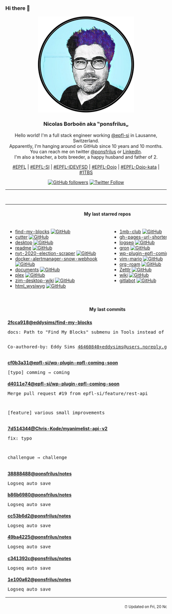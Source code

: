 ### Hi there 👋

<p align="center">
  <!-- use https://avatars3.githubusercontent.com/u/176002?v=4 for your default github picture -->
  <img src="https://raw.githubusercontent.com/ponsfrilus/ponsfrilus/master/img/ponsfrilus.png" title="Nicolas Borboën aka ‟ponsfrilus„" alt="Nicolas Borboën aka ‟ponsfrilus„" />
  <h3 align="center">
    Nicolas Borboën aka ‟ponsfrilus„
  </h3>
  <p align="center">
    Hello world! I'm a full stack engineer working <a href="https://github.com/epfl-si">@epfl-si</a> in Lausanne, Switzerland.
    <br />Apparently, I'm hanging around on GitHub since 10 years and 10 months.
    <br />You can reach me on twitter <a href="https://twitter.com/ponsfrilus">@ponsfrilus</a> or <a href="http://linkedin.com/in/nicolasborboen">LinkedIn</a>.
    <br />I'm also a teacher, a bots breeder, a happy husband and father of 2.
  </p>
  <p align="center">
    <a href="https://www.epfl.ch">#EPFL</a> | 
    <a href="https://github.com/epfl-si/">#EPFL-SI</a> | 
    <a href="https://github.com/epfl-idevfsd">#EPFL-IDEVFSD</a> | 
    <a href="https://github.com/topics/epfl-dojo">#EPFL-Dojo</a> | 
    <a href="https://github.com/topics/epfl-dojo-kata">#EPFL-Dojo-kata</a> | 
    <a href="https://en.wikipedia.org/wiki/Indentation_style#Variant:_1TBS_(OTBS)">#1TBS</a>
  </p>
  <p align="center">
    <a href="https://github.com/ponsfrilus"><img alt="GitHub followers" src="https://img.shields.io/github/followers/ponsfrilus?label=Follow%20me%20on%20github&style=social"></a>
    <a href="https://twitter.com/ponsfrilus"><img alt="Twitter Follow" src="https://img.shields.io/twitter/follow/ponsfrilus?label=follow%20me%20on%20twitter&style=social"></a>
  </p>
  </p><hr><table align="center">
<tr>
<td colspan="2" align="center"><h4>My last starred repos</h4></td>
</tr>
<tr>
<td valign="top">
<ul>
<li>
<a href="https://github.com/eddysims/find-my-blocks" title="A tool to help you find what Gutenbergs blocks you have used on your website and where they are located." target="_blank">find-my-blocks</a>&nbsp;<a href="https://github.com/eddysims/find-my-blocks" title="A tool to help you find what Gutenbergs blocks you have used on your website and where they are located." target="_blank"><img src="https://img.shields.io/github/stars/eddysims/find-my-blocks?style=social" alt="GitHub"></a>
</li>
<li>
<a href="https://github.com/radareorg/cutter" title="Free and Open Source Reverse Engineering Platform powered by radare2" target="_blank">cutter</a>&nbsp;<a href="https://github.com/radareorg/cutter" title="Free and Open Source Reverse Engineering Platform powered by radare2" target="_blank"><img src="https://img.shields.io/github/stars/radareorg/cutter?style=social" alt="GitHub"></a>
</li>
<li>
<a href="https://github.com/desktop/desktop" title="Simple collaboration from your desktop" target="_blank">desktop</a>&nbsp;<a href="https://github.com/desktop/desktop" title="Simple collaboration from your desktop" target="_blank"><img src="https://img.shields.io/github/stars/desktop/desktop?style=social" alt="GitHub"></a>
</li>
<li>
<a href="https://github.com/notifyme-app/readme" title="Overview of NotifyMe: A decentralised check-in system for meetings and events" target="_blank">readme</a>&nbsp;<a href="https://github.com/notifyme-app/readme" title="Overview of NotifyMe: A decentralised check-in system for meetings and events" target="_blank"><img src="https://img.shields.io/github/stars/notifyme-app/readme?style=social" alt="GitHub"></a>
</li>
<li>
<a href="https://github.com/alex/nyt-2020-election-scraper" title="null" target="_blank">nyt-2020-election-scraper</a>&nbsp;<a href="https://github.com/alex/nyt-2020-election-scraper" title="null" target="_blank"><img src="https://img.shields.io/github/stars/alex/nyt-2020-election-scraper?style=social" alt="GitHub"></a>
</li>
<li>
<a href="https://github.com/camptocamp/docker-alertmanager-snow-webhook" title="null" target="_blank">docker-alertmanager-snow-webhook</a>&nbsp;<a href="https://github.com/camptocamp/docker-alertmanager-snow-webhook" title="null" target="_blank"><img src="https://img.shields.io/github/stars/camptocamp/docker-alertmanager-snow-webhook?style=social" alt="GitHub"></a>
</li>
<li>
<a href="https://github.com/CrowdNotifier/documents" title="null" target="_blank">documents</a>&nbsp;<a href="https://github.com/CrowdNotifier/documents" title="null" target="_blank"><img src="https://img.shields.io/github/stars/CrowdNotifier/documents?style=social" alt="GitHub"></a>
</li>
<li>
<a href="https://github.com/IBM/plex" title="The package of IBM’s typeface, IBM Plex." target="_blank">plex</a>&nbsp;<a href="https://github.com/IBM/plex" title="The package of IBM’s typeface, IBM Plex." target="_blank"><img src="https://img.shields.io/github/stars/IBM/plex?style=social" alt="GitHub"></a>
</li>
<li>
<a href="https://github.com/zim-desktop-wiki/zim-desktop-wiki" title="Main repository of the zim desktop wiki project" target="_blank">zim-desktop-wiki</a>&nbsp;<a href="https://github.com/zim-desktop-wiki/zim-desktop-wiki" title="Main repository of the zim desktop wiki project" target="_blank"><img src="https://img.shields.io/github/stars/zim-desktop-wiki/zim-desktop-wiki?style=social" alt="GitHub"></a>
</li>
<li>
<a href="https://github.com/secretGeek/html_wysiwyg" title="A truly naked, brutalist html quine" target="_blank">html_wysiwyg</a>&nbsp;<a href="https://github.com/secretGeek/html_wysiwyg" title="A truly naked, brutalist html quine" target="_blank"><img src="https://img.shields.io/github/stars/secretGeek/html_wysiwyg?style=social" alt="GitHub"></a>
</li>
</ul>
<img width="450" height="1" /></td>
<td valign="top">
<ul>
<li>
<a href="https://github.com/bradleytaunt/1mb-club" title="An exclusive members-only club for web pages weighing less than 1 megabyte" target="_blank">1mb-club</a>&nbsp;<a href="https://github.com/bradleytaunt/1mb-club" title="An exclusive members-only club for web pages weighing less than 1 megabyte" target="_blank"><img src="https://img.shields.io/github/stars/bradleytaunt/1mb-club?style=social" alt="GitHub"></a>
</li>
<li>
<a href="https://github.com/nelsontky/gh-pages-url-shortener" title="Minimal URL shortener that can be entirely hosted on GitHub pages." target="_blank">gh-pages-url-shortener</a>&nbsp;<a href="https://github.com/nelsontky/gh-pages-url-shortener" title="Minimal URL shortener that can be entirely hosted on GitHub pages." target="_blank"><img src="https://img.shields.io/github/stars/nelsontky/gh-pages-url-shortener?style=social" alt="GitHub"></a>
</li>
<li>
<a href="https://github.com/logseq/logseq" title="A privacy-first, open-source platform for knowledge sharing and management. " target="_blank">logseq</a>&nbsp;<a href="https://github.com/logseq/logseq" title="A privacy-first, open-source platform for knowledge sharing and management. " target="_blank"><img src="https://img.shields.io/github/stars/logseq/logseq?style=social" alt="GitHub"></a>
</li>
<li>
<a href="https://github.com/tomnomnom/gron" title="Make JSON greppable!" target="_blank">gron</a>&nbsp;<a href="https://github.com/tomnomnom/gron" title="Make JSON greppable!" target="_blank"><img src="https://img.shields.io/github/stars/tomnomnom/gron?style=social" alt="GitHub"></a>
</li>
<li>
<a href="https://github.com/epfl-si/wp-plugin-epfl-coming-soon" title="Basic WordPress plugin that allows to display a coming soon / maintenance page. Rest API status + wp cli maintenance-mode." target="_blank">wp-plugin-epfl-coming-soon</a>&nbsp;<a href="https://github.com/epfl-si/wp-plugin-epfl-coming-soon" title="Basic WordPress plugin that allows to display a coming soon / maintenance page. Rest API status + wp cli maintenance-mode." target="_blank"><img src="https://img.shields.io/github/stars/epfl-si/wp-plugin-epfl-coming-soon?style=social" alt="GitHub"></a>
</li>
<li>
<a href="https://github.com/rbtnn/vim-mario" title="Mario on Vim" target="_blank">vim-mario</a>&nbsp;<a href="https://github.com/rbtnn/vim-mario" title="Mario on Vim" target="_blank"><img src="https://img.shields.io/github/stars/rbtnn/vim-mario?style=social" alt="GitHub"></a>
</li>
<li>
<a href="https://github.com/org-roam/org-roam" title="Rudimentary Roam replica with Org-mode" target="_blank">org-roam</a>&nbsp;<a href="https://github.com/org-roam/org-roam" title="Rudimentary Roam replica with Org-mode" target="_blank"><img src="https://img.shields.io/github/stars/org-roam/org-roam?style=social" alt="GitHub"></a>
</li>
<li>
<a href="https://github.com/Zettlr/Zettlr" title="A Markdown Editor for the 21st century." target="_blank">Zettlr</a>&nbsp;<a href="https://github.com/Zettlr/Zettlr" title="A Markdown Editor for the 21st century." target="_blank"><img src="https://img.shields.io/github/stars/Zettlr/Zettlr?style=social" alt="GitHub"></a>
</li>
<li>
<a href="https://github.com/Requarks/wiki" title="Wiki.js | A modern, lightweight and powerful wiki app built on Node.js" target="_blank">wiki</a>&nbsp;<a href="https://github.com/Requarks/wiki" title="Wiki.js | A modern, lightweight and powerful wiki app built on Node.js" target="_blank"><img src="https://img.shields.io/github/stars/Requarks/wiki?style=social" alt="GitHub"></a>
</li>
<li>
<a href="https://github.com/SaphireVert/gitlabot" title="A gitlab update bot" target="_blank">gitlabot</a>&nbsp;<a href="https://github.com/SaphireVert/gitlabot" title="A gitlab update bot" target="_blank"><img src="https://img.shields.io/github/stars/SaphireVert/gitlabot?style=social" alt="GitHub"></a>
</li>
</ul>
<img width="450" height="1" /></td>
</tr>
<tr>
<td colspan="2" align="center"><h4>My last commits</h4></td>
</tr>
<tr>
        <td colspan="2">
          <div><strong><a href="https://api.github.com/repos/eddysims/find-my-blocks/commits/2fcca918a39239d54125d4a7d40447626d6b5a41" title="2020-11-19T20:59:32.000+01:00" target="_blank">2fcca918</a><a href="https://github.com/eddysims">@eddysims</a><a href="https://github.com/eddysims/find-my-blocks" title="A tool to help you find what Gutenbergs blocks you have used on your website and where they are located.">/find-my-blocks</a></strong></div>
          <pre>docs: Path to "Find My Blocks" submenu in Tools instead of Settiings (#60)

Co-authored-by: Eddy Sims <46460840+eddysims@users.noreply.github.com></pre>
        </td>
        </tr><tr>
        <td colspan="2">
          <div><strong><a href="https://api.github.com/repos/epfl-si/wp-plugin-epfl-coming-soon/commits/cf0b3a316b58a514c69b9456258928e3d2779365" title="2020-11-18T15:22:38.000+01:00" target="_blank">cf0b3a31</a><a href="https://github.com/epfl-si">@epfl-si</a><a href="https://github.com/epfl-si/wp-plugin-epfl-coming-soon" title="Basic WordPress plugin that allows to display a coming soon / maintenance page. Rest API status + wp cli maintenance-mode.">/wp-plugin-epfl-coming-soon</a></strong></div>
          <pre>[typo] comming → coming</pre>
        </td>
        </tr><tr>
        <td colspan="2">
          <div><strong><a href="https://api.github.com/repos/epfl-si/wp-plugin-epfl-coming-soon/commits/d4011e74bb547e8dce2484ebb33915317a162278" title="2020-11-18T15:14:37.000+01:00" target="_blank">d4011e74</a><a href="https://github.com/epfl-si">@epfl-si</a><a href="https://github.com/epfl-si/wp-plugin-epfl-coming-soon" title="Basic WordPress plugin that allows to display a coming soon / maintenance page. Rest API status + wp cli maintenance-mode.">/wp-plugin-epfl-coming-soon</a></strong></div>
          <pre>Merge pull request #19 from epfl-si/feature/rest-api

[feature] various small improvements</pre>
        </td>
        </tr><tr>
        <td colspan="2">
          <div><strong><a href="https://api.github.com/repos/Chris-Kode/myanimelist-api-v2/commits/7d51434494a2d679e16967b1060bd3b00c3c2b62" title="2020-11-17T20:17:09.000+01:00" target="_blank">7d514344</a><a href="https://github.com/Chris-Kode">@Chris-Kode</a><a href="https://github.com/Chris-Kode/myanimelist-api-v2" title="An awesome wrapper on Nodejs for the new MyAnimeList's API v2!">/myanimelist-api-v2</a></strong></div>
          <pre>fix: typo

challengue → challenge</pre>
        </td>
        </tr><tr>
        <td colspan="2">
          <div><strong><a href="https://api.github.com/repos/ponsfrilus/notes/commits/388884883695e03fada810cb6ae74370aaa880e1" title="2020-11-15T12:46:17.000+01:00" target="_blank">38888488</a><a href="https://github.com/ponsfrilus">@ponsfrilus</a><a href="https://github.com/ponsfrilus/notes" title="null">/notes</a></strong></div>
          <pre>Logseq auto save</pre>
        </td>
        </tr><tr>
        <td colspan="2">
          <div><strong><a href="https://api.github.com/repos/ponsfrilus/notes/commits/b86b69809dce0717aaf0b90395cf9624d24e38aa" title="2020-11-15T12:45:58.000+01:00" target="_blank">b86b6980</a><a href="https://github.com/ponsfrilus">@ponsfrilus</a><a href="https://github.com/ponsfrilus/notes" title="null">/notes</a></strong></div>
          <pre>Logseq auto save</pre>
        </td>
        </tr><tr>
        <td colspan="2">
          <div><strong><a href="https://api.github.com/repos/ponsfrilus/notes/commits/cc53b6d25e5447b11b6e6a24d30fcf44d28d392c" title="2020-11-15T12:44:58.000+01:00" target="_blank">cc53b6d2</a><a href="https://github.com/ponsfrilus">@ponsfrilus</a><a href="https://github.com/ponsfrilus/notes" title="null">/notes</a></strong></div>
          <pre>Logseq auto save</pre>
        </td>
        </tr><tr>
        <td colspan="2">
          <div><strong><a href="https://api.github.com/repos/ponsfrilus/notes/commits/49ba422565ba2d5eef3336ce0460e0b379b4a1a9" title="2020-11-15T12:44:39.000+01:00" target="_blank">49ba4225</a><a href="https://github.com/ponsfrilus">@ponsfrilus</a><a href="https://github.com/ponsfrilus/notes" title="null">/notes</a></strong></div>
          <pre>Logseq auto save</pre>
        </td>
        </tr><tr>
        <td colspan="2">
          <div><strong><a href="https://api.github.com/repos/ponsfrilus/notes/commits/c341392cb8b297ba64c93b4c37348cec22c6e46f" title="2020-11-15T12:44:27.000+01:00" target="_blank">c341392c</a><a href="https://github.com/ponsfrilus">@ponsfrilus</a><a href="https://github.com/ponsfrilus/notes" title="null">/notes</a></strong></div>
          <pre>Logseq auto save</pre>
        </td>
        </tr><tr>
        <td colspan="2">
          <div><strong><a href="https://api.github.com/repos/ponsfrilus/notes/commits/1e100a62d393b23428e833a63ebf04c653c07bdf" title="2020-11-15T12:44:21.000+01:00" target="_blank">1e100a62</a><a href="https://github.com/ponsfrilus">@ponsfrilus</a><a href="https://github.com/ponsfrilus/notes" title="null">/notes</a></strong></div>
          <pre>Logseq auto save</pre>
        </td>
        </tr><tfoot>
<tr>
<td colspan="2" align="right">
<img width="900" height="1" />
<small>⏰ Updated on Fri, 20 Nov 2020 13:41:42 GMT</small>
</td>
</tr>
</tfoot>
<br />
</table>

